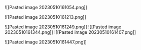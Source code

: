 ![[Pasted image 20230510161054.png]]

![[Pasted image 20230510161213.png]]

![[Pasted image 20230510161249.png]]
![[Pasted image 20230510161344.png]]
![[Pasted image 20230510161407.png]]

![[Pasted image 20230510161447.png]]


